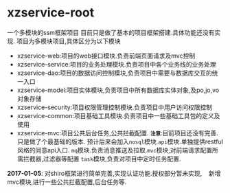 # xzservice-root
一个多模块的ssm框架项目
目前只是做了基本的项目框架搭建.具体功能还没有实现.
项目为多模块项目,具体区分为以下模块
- xzservice-web:项目的web接口模块.负责前端页面请求及mvc控制
- xzservice-service:项目的业务处理模块.负责项目中各个业务线的业务处理
- xzservice-dao:项目的数据访问控制模块,负责项目中需要与数据库交互的统一入口
- xzservice-model:项目实体模块,负责项目中所有数据库实体对象,及po,jo,vo对象存储
- xzservice-security:项目权限管理控制模块.负责项目中用户访问权限控制
- xzservice-common:项目基础工具模块.负责项目中一些基础工具包的定义及使用
- xzservice-mvc:项目公共后台任务,公共拦截配置.
**`注意`**:目前项目还没有完善.只是做了个最基础的版本.
预计后来会加入`nosql`模块.`api`模块.单独提供restful风格的同意api入口.
`mq`模块.负责消息推送及拉取.`mvc`模块,对前端请求配置所需拦截器,过滤器等配置
`task`模块,负责对项目中定时任务配置.

**2017-01-05**:
    对shiro框架进行简单完善,实现认证功能.授权部分暂未实现,
    新增mvc模块,进行一些公共拦截配置,后台任务等.
